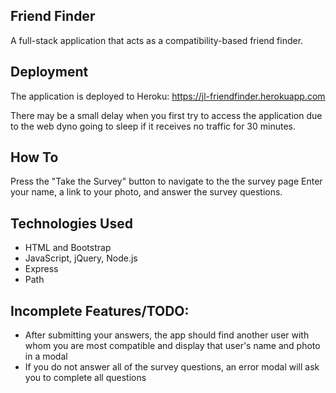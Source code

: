 ## Friend Finder
A full-stack application that acts as a compatibility-based friend finder.

## Deployment
The application is deployed to Heroku: https://jl-friendfinder.herokuapp.com

There may be a small delay when you first try to access the application due to the web dyno going to sleep if it receives no traffic for 30 minutes.

## How To
Press the "Take the Survey" button to navigate to the the survey page
Enter your name, a link to your photo, and answer the survey questions.

## Technologies Used
- HTML and Bootstrap
- JavaScript, jQuery, Node.js
- Express
- Path

## Incomplete Features/TODO:

- After submitting your answers, the app should find another user with whom you are most compatible and display that user's name and photo in a modal
- If you do not answer all of the survey questions, an error modal will ask you to complete all questions